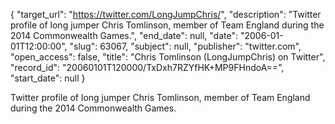 {
  "target_url": "https://twitter.com/LongJumpChris/", 
  "description": "Twitter profile of long jumper Chris Tomlinson, member of Team England during the 2014 Commonwealth Games.", 
  "end_date": null, 
  "date": "2006-01-01T12:00:00", 
  "slug": 63067, 
  "subject": null, 
  "publisher": "twitter.com", 
  "open_access": false, 
  "title": "Chris Tomlinson (LongJumpChris) on Twitter", 
  "record_id": "20060101T120000/TxDxh7RZYfHK+MP9FHndoA==", 
  "start_date": null
}

Twitter profile of long jumper Chris Tomlinson, member of Team England during the 2014 Commonwealth Games.